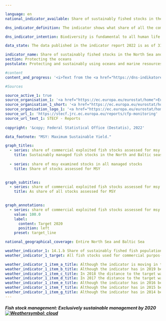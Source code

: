 ```yaml
---

language: en    
national_indicator_available: Share of sustainably fished stocks in the North Sea and Baltic Sea    

dns_indicator_definition: The indicator shows what share of all the commercially exploited fish populations in the North and Baltic Seas are sustainably fished –managed in such a way as to provide the Maximum Sustainable Yield (MSY).    

dns_indicator_intention: Biodiversity is fundamental to all human life. Only if natural capital – like the fish stocks in the North and Baltic Seas, for example – is protected and maintained can it continue to provide future generations with critical ecosystem services.<br>The aim of the indicator is to describe the extent to which the target defined in the Regulation on the Common Fisheries Policy has been achieved. That target is for commercially exploited fish stocks to be sustainably managed in accordance with the MSY approach by 2020.    

data_state: The data published in the indicator report 2022 is as of 31.10.2022. The data shown on this platform is updated regularly, so that more current data may be available online than published in the <a href="https://dns-indikatoren.de/assets/publications/reports/en/2022.pdf">indicator report 2022</a>.    

indicator_name: Share of sustainably fished stocks in the North Sea and Baltic Sea    
section: Protecting the oceans    
postulate: Protecting and sustainably using oceans and marine resources    

#content     
content_and_progress: '<i>Text from the <a href="https://dns-indikatoren.de/assets/publications/reports/en/2022.pdf">Indicator Report 2022&nbsp;</a></i><br><br>Not all fish stocks are inspected with reference to their sustainable management. Therefore, the number of fish populations that are sustainably managed using the MSY approach should always be viewed in relation to the totality of fish stocks. Although it would be desirable to expand the inspection to include as many stocks as possible, the high cost of these inspections means that the prospect of recording all stocks, even those that are economically less relevant and fished less extensively, is unrealistic.<br><br>Based on current estimates, a total of 58&nbsp;fish stocks in the North Sea and 20&nbsp;in the Baltic Sea are commercially exploited. The number of stocks inspected in accordance with the MSY approach is currently seven for the Baltic Sea; for the North Sea, a total of 22&nbsp;stocks are taken into account. This means only slightly over a third of all managed stocks are fully analysed for sustainable management. All other populations, for which insufficient data were available for an inspection according to the MSY model, are not included in this indicator.<br><br>Stocks are considered to be sustainably managed if the actual catch per year and fish stock does not exceed the scientifically recommended amount based on the MSY approach or meets the requirements of a long-term management plan deemed to be sustainable according to the MSY approach. In this context, a fish stock is defined as an independently reproducing population of a specific species of fish. One species can therefore have multiple stocks, and different guideline values for catch quantities can be in place for each stock. As a rule, each stock is assigned a guideline value according to its previous development.<br><br>The guideline values for the managed stocks are calculated by the International Council for the Exploration of the Sea (ICES).<br><br>The annual calculation of sustainable catch quantities according to the MSY approach is based on stochastic predictions, which use calculations relating to the stocks’ historical development. Information about quantities of fish landed is based on reported catches. Random samples taken from those catches provide insights into the demographic parameters of the stock, such as age and size. Scientific surveys conducted on research ships independently of the fishing industry are another important source of information about the health of fish stocks.<br><br>The share of sustainably fished stocks among all the stocks investigated according to the MSY approach was 51.7% for the North and Baltic Seas together in 2018. That share was 63.6% for the North Sea and 14.3% for the Baltic Sea. Looking at the development between 2013&nbsp;and 2018, the overall trajectory is positive.<br><br>It is difficult to assess this indicator, as it is influenced not only by the actual development of the stocks but also by the choice of stocks for inspection. As the exact constellation of data sources varies from year to year, any comparison between different years becomes complicated. In addition, the recommended catch quantities apply internationally and can be fulfilled only indirectly by the efforts of a single country.'    

#Sources    

source_active_1: true
source_organisation_1: '<a href="https://ec.europa.eu/eurostat/home">Eurostat</a>'
source_organisation_1_short: '<a href="https://ec.europa.eu/eurostat/home">Eurostat</a>'
source_organisation_logo_1: '<a href="https://ec.europa.eu/eurostat/home"><img src="https://dnsUpgradeEnvironment.github.io/dns-indicators/en/public/OrgImgDe/eurostat.png" alt="Eurostat" title=" Click here to visit the homepage of the organizationEurostat" style="height:60px; width:148px; border: transparent"/></a>'
source_url_1: 'https://stecf.jrc.ec.europa.eu/reports/cfp-monitoring'
source_url_text_1: STECF - Reports
    
copyright: '&copy; Federal Statistical Office (Destatis), 2022'    

data_footnote: "MSY: Maximum Sustainable Yield."    

graph_titles: 
  - series: share of commercial exploited fish stocks assessed for msy that is fished sustainably
    title: Sustainably managed fish stocks in the North and Baltic seas
    
  - series: share of msy examined stocks in all managed stocks
    title: Share of stocks assessed for MSY
        

graph_subtitles: 
  - series: share of commercial exploited fish stocks assessed for msy that is fished sustainably
    title: As share of all stocks assessed for MSY
        

graph_annotations:
  - series: share of commercial exploited fish stocks assessed for msy that is fished sustainably
    value: 100.0
    label:
      content: Target 2020
      position: left
    preset: target_line        

national_geographical_coverage: Entire North Sea and Baltic Sea    

weather_indicator_1: 14.1.b Share of sustainably fished fish populations in the North Sea and Baltic
weather_indicator_1_target: All fish stocks used for commercial purpos-es to be sustainably managed in accordance with the Maximum Sustainable Yield (MSY) approach by 2020

weather_indicator_1_item_a_title: Although the indicator is moving in the desired direction toward the target, if the trend were to continue, the target would be missed in the target year by more than 20% of the difference between the target value and the current value.
weather_indicator_1_item_b_title: Although the indicator has in 2019 been moving in the desired direction toward the target, if the trend had to continued, the target would have been missed in the target year by more than 20% of the difference between the target value and the value at that time.
weather_indicator_1_item_c_title: In 2018 the distance to the target was constantly high or had increased. Thus, the indicator did not develop in the desired direction.
weather_indicator_1_item_d_title: In 2017 the distance to the target was constantly high or had increased. Thus, the indicator did not develop in the desired direction.
weather_indicator_1_item_e_title: Although the indicator has in 2016 been moving in the desired direction toward the target, if the trend had to continued, the target would have been missed in the target year by more than 20% of the difference between the target value and the value at that time.
weather_indicator_1_item_f_title: Although the indicator has in 2015 been moving in the desired direction toward the target, if the trend had to continued, the target would have been missed in the target year by more than 20% of the difference between the target value and the value at that time.
weather_indicator_1_item_g_title: Although the indicator has in 2014 been moving in the desired direction toward the target, if the trend had to continued, the target would have been missed in the target year by more than 20% of the difference between the target value and the value at that time.    
---
```



<div>
  <div class="my-header">
    <h5>Fish stock management: Exclusively sustainable management by 2020
      <a href="https://dnsUpgradeEnvironment.github.io/dns-indicators/en/status"><img src="https://g205sdgs.github.io/sdg-indicators/public/Wettersymbole/Wolke.png" title="Although the indicator has in 2020 been moving in the desired direction toward the target, if the trend had to continued, the target would have been missed in the target year by more than 20% of the difference between the target value and the value at that time." alt="Weathersymbol: cloud"/>
      </a>
    </h5>
  </div>
  <div class="my-header-note">
  </div>
</div>